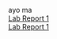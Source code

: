 ayo ma  
[Lab Report 1](lab-report-1-week-2.html)  
[Lab Report 1](https://wow13524.github.io/cse15l-lab-reports/lab-report-1-week-2.html)
